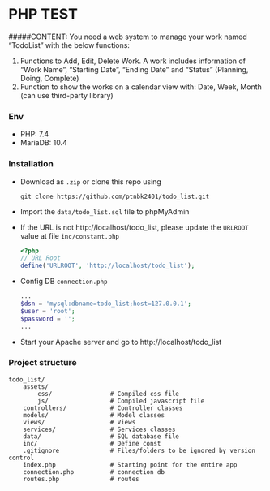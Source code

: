 # PHP TEST
#####CONTENT: You need a web system to manage your work named “TodoList” with the below functions:

1. Functions to Add, Edit, Delete Work. A work includes information of “Work Name”, “Starting Date”, “Ending Date” and “Status” (Planning, Doing, Complete)
2. Function to show the works on a calendar view with: Date, Week, Month (can use third-party library)

### Env
- PHP: 7.4
- MariaDB: 10.4

### Installation

- Download as `.zip` or clone this repo using
  ```
  git clone https://github.com/ptnbk2401/todo_list.git
  ```
- Import the `data/todo_list.sql` file to phpMyAdmin

- If the URL is not http://localhost/todo_list, please update the `URLROOT` value at file `inc/constant.php`
    ```php
    <?php
    // URL Root
    define('URLROOT', 'http://localhost/todo_list');
  ```
- Config DB `connection.php`
    ```php
    ...
    $dsn = 'mysql:dbname=todo_list;host=127.0.0.1';
    $user = 'root';
    $password = '';
    ...
    ```
- Start your Apache server and go to http://localhost/todo_list

### Project structure
```
todo_list/
    assets/
        css/                # Compiled css file
        js/                 # Compiled javascript file
    controllers/            # Controller classes
    models/                 # Model classes
    views/                  # Views
    services/               # Services classes
    data/                   # SQL database file
    inc/                    # Define const
    .gitignore              # Files/folders to be ignored by version control
    index.php               # Starting point for the entire app
    connection.php          # connection db
    routes.php              # routes
```
